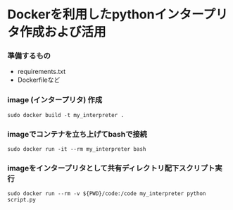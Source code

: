 # Dockerを利用したpythonインタープリタ作成および活用
  
### 準備するもの
* requirements.txt
* Dockerfileなど
  
### image (インタープリタ) 作成
```
sudo docker build -t my_interpreter .
```
  
### imageでコンテナを立ち上げてbashで接続
```
sudo docker run -it --rm my_interpreter bash
```
  
### imageをインタープリタとして共有ディレクトリ配下スクリプト実行
```
sudo docker run --rm -v ${PWD}/code:/code my_interpreter python script.py
```
